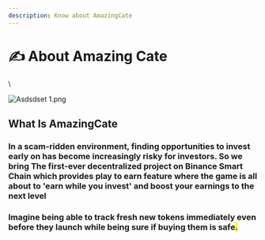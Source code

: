 ```yaml
---
description: Know about AmazingCate
---
```


# ✍ About Amazing Cate

\


![Asdsdset 1.png](https://static.wixstatic.com/media/a1e158\_32c8112811ad4eb7b4c5efa374abdf86\~mv2.png/v1/fill/w\_329,h\_340,al\_c,q\_85,usm\_0.66\_1.00\_0.01,enc\_auto/Asdsdset%201.png)

## What Is AmazingCate



### In a scam-ridden environment, finding opportunities to invest early on has become increasingly risky for investors. So we bring The first-ever decentralized project on Binance Smart Chain which provides play to earn feature where the game is all about to 'earn while you invest' and boost your earnings to the next level&#x20;

### Imagine being able to track fresh new tokens immediately even before they launch while being sure if buying them is safe<mark style="color:purple;">.</mark>
